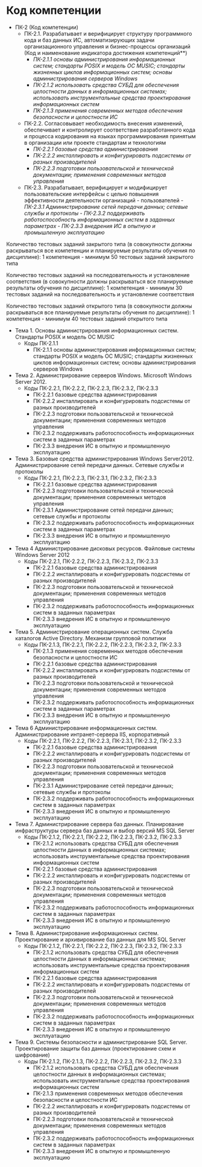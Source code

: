 # Код компетенции
- ПК-2 (Код компетенции)
	- ПК-2.1. Разрабатывает и верифицирует структуру программного кода и баз данных ИС, автоматизирующих задачи организационного управления и бизнес-процессы организаций (Код и наименование индикатора достижения компетенций**)
		- *ПК-2.1.1 основы администрирования информационных систем; стандарты POSIX и модель ОС MUSIC; стандарты жизненных циклов информационных систем; основы администрирования серверов Windows*
		- *ПК-2.1.2 использовать средства СУБД для обеспечения целостности данных в информационных системах; использовать инструментальные средства проектирования информационных систем*
		- *ПК-2.1.3 применения современных методов обеспечения безопасности и целостности ИС*
	- ПК-2.2. Согласовывает необходимость внесения изменений, обеспечивает и контролирует соответствие разработанного кода и процесса кодирования на языках программирования принятым в организации или проекте стандартам и технологиям
		- *ПК-2.2.1 базовые средства администрирования*
		- *ПК-2.2.2 инсталлировать и конфигурировать подсистемы от разных производителей*
		- *ПК-2.2.3 подготовки пользовательской и технической документации; применения современных методов управления*
	- ПК-2.3. Разрабатывает, верифицирует и модифицирует пользовательские интерфейсы с целью повышения эффективности деятельности организаций - пользователей
		  - *ПК-2.3.1 Администрирование сетей передачи данных; сетевые службы и протоколы*
		  - *ПК-2.3.2 поддерживать работоспособность информационных систем в заданных параметрах*
		  - *ПК-2.3.3 внедрения ИС в опытную и промышленную эксплуатацию*

Количество тестовых заданий закрытого типа (в совокупности должны раскрываться все компетенции и планируемые результаты обучения по дисциплине): 1 компетенция - минимум 50 тестовых заданий закрытого типа

Количество тестовых заданий на последовательность и установление соответствия (в совокупности должны раскрываться все планируемые результаты обучения по дисциплине): 1 компетенция - минимум 30 тестовых заданий на последовательность и установление соответствия

Количество тестовых заданий открытого типа (в совокупности должны раскрываться все планируемые результаты обучения по дисциплине): 1 компетенция - минимум 40 тестовых заданий открытого типа


- Тема 1. Основы администрирования информационных систем. Стандарты POSIX и модель ОС MUSIC
	- Коды ПК-2.1.1
		- ПК-2.1.1 основы администрирования информационных систем; стандарты POSIX и модель ОС MUSIC; стандарты жизненных циклов информационных систем; основы администрирования серверов Windows
- Тема 2. Администрирование серверов Windows. Microsoft Windows Server 2012.
	- Коды ПК-2.2.1, ПК-2.2.2, ПК-2.2.3, ПК-2.3.2, ПК-2.3.3 
		- ПК-2.2.1 базовые средства администрирования
		- ПК-2.2.2 инсталлировать и конфигурировать подсистемы от разных производителей
		- ПК-2.2.3 подготовки пользовательской и технической документации; применения современных методов управления
		- ПК-2.3.2 поддерживать работоспособность информационных систем в заданных параметрах
		- ПК-2.3.3 внедрения ИС в опытную и промышленную эксплуатацию
- Тема 3. Базовые средства администрирования Windows Server2012. Администрирование сетей передачи данных. Сетевые службы и протоколы
	- Коды ПК-2.2.1, ПК-2.2.3, ПК-2.3.1, ПК-2.3.2, ПК-2.3.3
		- ПК-2.2.1 базовые средства администрирования
		- ПК-2.2.3 подготовки пользовательской и технической документации; применения современных методов управления
		- ПК-2.3.1 Администрирование сетей передачи данных; сетевые службы и протоколы
		- ПК-2.3.2 поддерживать работоспособность информационных систем в заданных параметрах
		- ПК-2.3.3 внедрения ИС в опытную и промышленную эксплуатацию
- Тема 4 Администрирование дисковых ресурсов. Файловые системы Windows Server 2012
	- Коды ПК-2.2.1, ПК-2.2.2, ПК-2.2.3, ПК-2.3.2, ПК-2.3.3
		- ПК-2.2.1 базовые средства администрирования
		- ПК-2.2.2 инсталлировать и конфигурировать подсистемы от разных производителей
		- ПК-2.2.3 подготовки пользовательской и технической документации; применения современных методов управления
		- ПК-2.3.2 поддерживать работоспособность информационных систем в заданных параметрах
		- ПК-2.3.3 внедрения ИС в опытную и промышленную эксплуатацию
- Тема 5. Администрирование операционных систем. Служба каталогов Active Directory. Механизм групповой политики
	- Коды ПК-2.1.3, ПК-2.2.1, ПК-2.2.2, ПК-2.2.3, ПК-2.3.2, ПК-2.3.3 
		- ПК-2.1.3 применения современных методов обеспечения безопасности и целостности ИС
		- ПК-2.2.1 базовые средства администрирования
		- ПК-2.2.2 инсталлировать и конфигурировать подсистемы от разных производителей
		- ПК-2.2.3 подготовки пользовательской и технической документации; применения современных методов управления
		- ПК-2.3.2 поддерживать работоспособность информационных систем в заданных параметрах
		- ПК-2.3.3 внедрения ИС в опытную и промышленную эксплуатацию
- Тема 6 Администрирование информационных систем. Администрирование интранет-сервера IIS, корпоративный
	- Коды ПК-2.2.1, ПК-2.2.2, ПК-2.2.3, ПК-2.3.1, ПК-2.3.2, ПК-2.3.3
		- ПК-2.2.1 базовые средства администрирования
		- ПК-2.2.2 инсталлировать и конфигурировать подсистемы от разных производителей
		- ПК-2.2.3 подготовки пользовательской и технической документации; применения современных методов управления
		- ПК-2.3.1 Администрирование сетей передачи данных; сетевые службы и протоколы
		- ПК-2.3.2 поддерживать работоспособность информационных систем в заданных параметрах
		- ПК-2.3.3 внедрения ИС в опытную и промышленную эксплуатацию
- Тема 7. Администрирование сервера баз данных. Планирование инфраструктуры сервера баз данных и выбор версий MS SQL Server
	- Коды ПК-2.1.2, ПК-2.2.1, ПК-2.2.2, ПК-2.2.3, ПК-2.3.2, ПК-2.3.3
		- ПК-2.1.2 использовать средства СУБД для обеспечения целостности данных в информационных системах; использовать инструментальные средства проектирования информационных систем
		- ПК-2.2.1 базовые средства администрирования
		- ПК-2.2.2 инсталлировать и конфигурировать подсистемы от разных производителей
		- ПК-2.2.3 подготовки пользовательской и технической документации; применения современных методов управления
		- ПК-2.3.2 поддерживать работоспособность информационных систем в заданных параметрах
		- ПК-2.3.3 внедрения ИС в опытную и промышленную эксплуатацию
- Тема 8. Администрирование информационных систем. Проектирование и архивирование баз данных для MS SQL Server
	- Коды ПК-2.1.2, ПК-2.2.1, ПК-2.2.2, ПК-2.2.3, ПК-2.3.2, ПК-2.3.3
		- ПК-2.1.2 использовать средства СУБД для обеспечения целостности данных в информационных системах; использовать инструментальные средства проектирования информационных систем
		- ПК-2.2.1 базовые средства администрирования
		- ПК-2.2.2 инсталлировать и конфигурировать подсистемы от разных производителей
		- ПК-2.2.3 подготовки пользовательской и технической документации; применения современных методов управления
		- ПК-2.3.2 поддерживать работоспособность информационных систем в заданных параметрах
		- ПК-2.3.3 внедрения ИС в опытную и промышленную эксплуатацию
- Тема 9. Системы безопасности и администрирование SQL Server. Проектирование защиты баз данных (проектирование схем и шифрование)
	- Коды ПК-2.1.2,  ПК-2.1.3, ПК-2.2.2, ПК-2.2.3, ПК-2.3.2, ПК-2.3.3
		- ПК-2.1.2 использовать средства СУБД для обеспечения целостности данных в информационных системах; использовать инструментальные средства проектирования информационных систем
		- ПК-2.1.3 применения современных методов обеспечения безопасности и целостности ИС
		- ПК-2.2.2 инсталлировать и конфигурировать подсистемы от разных производителей
		- ПК-2.2.3 подготовки пользовательской и технической документации; применения современных методов управления
		- ПК-2.3.2 поддерживать работоспособность информационных систем в заданных параметрах
		- ПК-2.3.3 внедрения ИС в опытную и промышленную эксплуатацию
